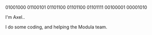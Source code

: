 01001000 01100101 01101100 01101100 01101111 00100001 00001010



I'm Axel..

I do some coding, and helping the Modula team.


